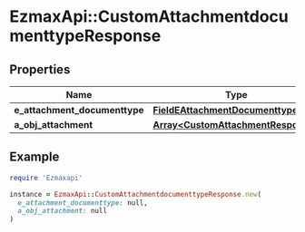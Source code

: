 # EzmaxApi::CustomAttachmentdocumenttypeResponse

## Properties

| Name | Type | Description | Notes |
| ---- | ---- | ----------- | ----- |
| **e_attachment_documenttype** | [**FieldEAttachmentDocumenttype**](FieldEAttachmentDocumenttype.md) |  |  |
| **a_obj_attachment** | [**Array&lt;CustomAttachmentResponse&gt;**](CustomAttachmentResponse.md) |  |  |

## Example

```ruby
require 'Ezmaxapi'

instance = EzmaxApi::CustomAttachmentdocumenttypeResponse.new(
  e_attachment_documenttype: null,
  a_obj_attachment: null
)
```

